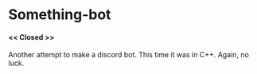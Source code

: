 # Something-bot

#### << Closed >>
Another attempt to make a discord bot. This time it was in C++. Again, no luck.

